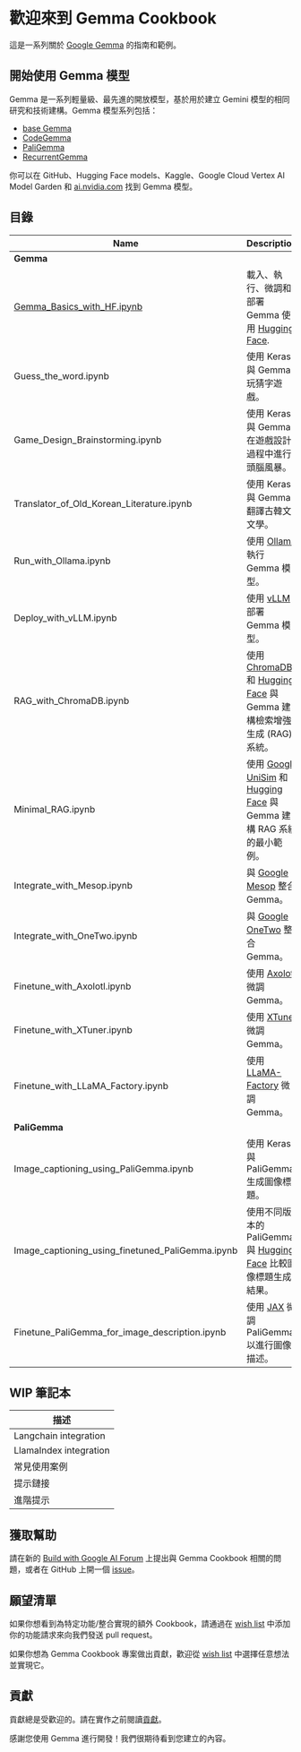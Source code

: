 ﻿# 歡迎來到 Gemma Cookbook

這是一系列關於 [Google Gemma](https://ai.google.dev/gemma/) 的指南和範例。

## 開始使用 Gemma 模型

Gemma 是一系列輕量級、最先進的開放模型，基於用於建立 Gemini 模型的相同研究和技術建構。Gemma 模型系列包括：

* [base Gemma](https://ai.google.dev/gemma/docs/model_card)
* [CodeGemma](https://ai.google.dev/gemma/docs/codegemma)
* [PaliGemma](https://ai.google.dev/gemma/docs/paligemma)
* [RecurrentGemma](https://ai.google.dev/gemma/docs/recurrentgemma)

你可以在 GitHub、Hugging Face models、Kaggle、Google Cloud Vertex AI Model Garden 和 [ai.nvidia.com](ai.nvidia.com) 找到 Gemma 模型。

## 目錄

 Name                                             | Description                                                                                                                                              |
| ------------------------------------------------ | -------------------------------------------------------------------------------------------------------------------------------------------------------- |
| **Gemma**                                        |
| [Gemma_Basics_with_HF.ipynb](Gemma/Gemma_Basics_with_HF.ipynb)                       | 載入、執行、微調和部署 Gemma 使用 [Hugging Face](https://huggingface.co/).                                                                      |
| Guess_the_word.ipynb                             | 使用 Keras 與 Gemma 玩猜字遊戲。                                                                                                        |
| Game_Design_Brainstorming.ipynb                  | 使用 Keras 與 Gemma 在遊戲設計過程中進行頭腦風暴。                                                                                            |
| Translator_of_Old_Korean_Literature.ipynb        | 使用 Keras 與 Gemma 翻譯古韓文文學。                                                                                                |
| Run_with_Ollama.ipynb                            | 使用 [Ollama](https://www.ollama.com/) 執行 Gemma 模型。                                                                                                |
| Deploy_with_vLLM.ipynb                           | 使用 [vLLM](https://github.com/vllm-project/vllm) 部署 Gemma 模型。                                                                                 |
| RAG_with_ChromaDB.ipynb                          | 使用 [ChromaDB](https://www.trychroma.com/) 和 [Hugging Face](https://huggingface.co/) 與 Gemma 建構檢索增強生成 (RAG) 系統。 |
| Minimal_RAG.ipynb                                | 使用 [Google UniSim](https://github.com/google/unisim) 和 [Hugging Face](https://huggingface.co/) 與 Gemma 建構 RAG 系統的最小範例。 |
| Integrate_with_Mesop.ipynb                       | 與 [Google Mesop](https://google.github.io/mesop/) 整合 Gemma。                                                                                    |
| Integrate_with_OneTwo.ipynb                      | 與 [Google OneTwo](https://github.com/google-deepmind/onetwo) 整合 Gemma。                                                                         |
| Finetune_with_Axolotl.ipynb                      | 使用 [Axolotl](https://github.com/OpenAccess-AI-Collective/axolotl) 微調 Gemma。                                                                     |
| Finetune_with_XTuner.ipynb                       | 使用 [XTuner](https://github.com/InternLM/xtuner) 微調 Gemma。                                                                                       |
| Finetune_with_LLaMA_Factory.ipynb                | 使用 [LLaMA-Factory](https://github.com/hiyouga/LLaMA-Factory) 微調 Gemma。                                                                          |
| **PaliGemma**                                    |
| Image_captioning_using_PaliGemma.ipynb           | 使用 Keras 與 PaliGemma 生成圖像標題。                                                                                                    |
| Image_captioning_using_finetuned_PaliGemma.ipynb | 使用不同版本的 PaliGemma 與 [Hugging Face](https://huggingface.co/) 比較圖像標題生成結果。                                    |
| Finetune_PaliGemma_for_image_description.ipynb   | 使用 [JAX](https://github.com/google/jax) 微調 PaliGemma 以進行圖像描述。

## WIP 筆記本

| 描述                 |
| ---------------------- |
| Langchain integration  |
| LlamaIndex integration |
| 常見使用案例          |
| 提示鏈接              |
| 進階提示              |

## 獲取幫助

請在新的 [Build with Google AI Forum](https://discuss.ai.google.dev/) 上提出與 Gemma Cookbook 相關的問題，或者在 GitHub 上開一個 [issue](https://github.com/google-gemini/gemma-cookbook/issues)。

## 願望清單

如果你想看到為特定功能/整合實現的額外 Cookbook，請通過在 [wish list](https://github.com/google-gemini/gemma-cookbook/blob/main/WISHLIST.md) 中添加你的功能請求來向我們發送 pull request。

如果你想為 Gemma Cookbook 專案做出貢獻，歡迎從 [wish list](https://github.com/google-gemini/gemma-cookbook/blob/main/WISHLIST.md) 中選擇任意想法並實現它。

## 貢獻

貢獻總是受歡迎的。請在實作之前閱讀[貢獻](https://github.com/google-gemini/gemma-cookbook/blob/main/CONTRIBUTING.md)。

感謝您使用 Gemma 進行開發！我們很期待看到您建立的內容。

